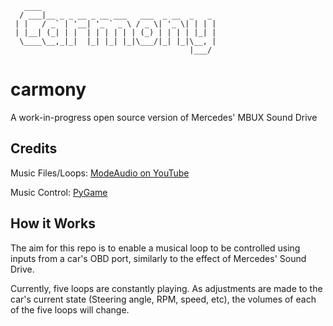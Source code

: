 ```
   ____                                       
  / ___|__ _ _ __ _ __ ___   ___  _ __  _   _ 
 | |   / _` | '__| '_ ` _ \ / _ \| '_ \| | | |
 | |__| (_| | |  | | | | | | (_) | | | | |_| |
  \____\__,_|_|  |_| |_| |_|\___/|_| |_|\__, |
                                        |___/
```

# carmony
A work-in-progress open source version of Mercedes' MBUX Sound Drive

## Credits
Music Files/Loops: [ModeAudio on YouTube](https://www.youtube.com/watch?v=8b_Mv0cUEsc)

Music Control: [PyGame](https://github.com/pygame/pygame)

## How it Works
The aim for this repo is to enable a musical loop to be controlled using inputs from a car's OBD port, similarly to the effect of Mercedes' Sound Drive.

Currently, five loops are constantly playing. As adjustments are made to the car's current state (Steering angle, RPM, speed, etc), the volumes of each of the five loops will change.